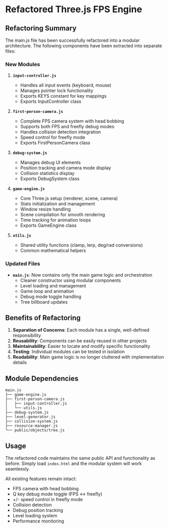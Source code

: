 # Refactored Three.js FPS Engine

## Refactoring Summary

The main.js file has been successfully refactored into a modular architecture. The following components have been extracted into separate files:

### New Modules

1. **`input-controller.js`**
   - Handles all input events (keyboard, mouse)
   - Manages pointer lock functionality
   - Exports KEYS constant for key mappings
   - Exports InputController class

2. **`first-person-camera.js`**
   - Complete FPS camera system with head bobbing
   - Supports both FPS and freefly debug modes
   - Handles collision detection integration
   - Speed control for freefly mode
   - Exports FirstPersonCamera class

3. **`debug-system.js`**
   - Manages debug UI elements
   - Position tracking and camera mode display
   - Collision statistics display
   - Exports DebugSystem class

4. **`game-engine.js`**
   - Core Three.js setup (renderer, scene, camera)
   - Stats initialization and management
   - Window resize handling
   - Scene compilation for smooth rendering
   - Time tracking for animation loops
   - Exports GameEngine class

5. **`utils.js`**
   - Shared utility functions (clamp, lerp, deg/rad conversions)
   - Common mathematical helpers

### Updated Files

- **`main.js`**: Now contains only the main game logic and orchestration
  - Cleaner constructor using modular components
  - Level loading and management
  - Game loop and animation
  - Debug mode toggle handling
  - Tree billboard updates

## Benefits of Refactoring

1. **Separation of Concerns**: Each module has a single, well-defined responsibility
2. **Reusability**: Components can be easily reused in other projects
3. **Maintainability**: Easier to locate and modify specific functionality
4. **Testing**: Individual modules can be tested in isolation
5. **Readability**: Main game logic is no longer cluttered with implementation details

## Module Dependencies

```
main.js
├── game-engine.js
├── first-person-camera.js
│   ├── input-controller.js
│   └── utils.js
├── debug-system.js
├── level-generator.js
├── collision-system.js
├── resource-manager.js
└── public/objects/tree.js
```

## Usage

The refactored code maintains the same public API and functionality as before. Simply load `index.html` and the modular system will work seamlessly.

All existing features remain intact:
- FPS camera with head bobbing
- Q key debug mode toggle (FPS ↔ freefly)
- +/- speed control in freefly mode
- Collision detection
- Debug position tracking
- Level loading system
- Performance monitoring
